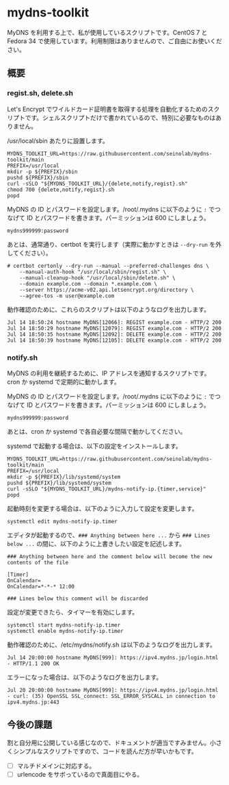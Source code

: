 # mydns-toolkit

MyDNS を利用する上で、私が使用しているスクリプトです。CentOS 7 と Fedora 34 で使用しています。利用制限はありませんので、ご自由にお使いください。

## 概要

### regist.sh, delete.sh

Let's Encrypt でワイルドカード証明書を取得する処理を自動化するためのスクリプトです。シェルスクリプトだけで書かれているので、特別に必要なものはありません。

/usr/local/sbin あたりに設置します。

```
MYDNS_TOOLKIT_URL=https://raw.githubusercontent.com/seinolab/mydns-toolkit/main
PREFIX=/usr/local
mkdir -p ${PREFIX}/sbin
pushd ${PREFIX}/sbin
curl -sSLO "${MYDNS_TOOLKIT_URL}/{delete,notify,regist}.sh"
chmod 700 {delete,notify,regist}.sh
popd
```

MyDNS の ID とパスワードを設定します。/root/.mydns に以下のように `:` でつなげて ID とパスワードを書きます。パーミッションは 600 にしましょう。

```
mydns999999:password
```

あとは、通常通り、certbot を実行します（実際に動かすときは `--dry-run` を外してください）。

```
# certbot certonly --dry-run --manual --preferred-challenges dns \
    --manual-auth-hook "/usr/local/sbin/regist.sh" \
    --manual-cleanup-hook "/usr/local/sbin/delete.sh" \
    --domain example.com --domain *.example.com \
    --server https://acme-v02.api.letsencrypt.org/directory \
    --agree-tos -m user@example.com
```

動作確認のために、これらのスクリプトは以下のようなログを出力します。

```
Jul 14 18:50:24 hostname MyDNS[12066]: REGIST example.com - HTTP/2 200
Jul 14 18:50:29 hostname MyDNS[12079]: REGIST example.com - HTTP/2 200
Jul 14 18:50:35 hostname MyDNS[12092]: DELETE example.com - HTTP/2 200
Jul 14 18:50:39 hostname MyDNS[12105]: DELETE example.com - HTTP/2 200
```

### notify.sh

MyDNS の利用を継続するために、IP アドレスを通知するスクリプトです。cron か systemd で定期的に動かします。

MyDNS の ID とパスワードを設定します。/root/.mydns に以下のように `:` でつなげて ID とパスワードを書きます。パーミッションは 600 にしましょう。

```
mydns999999:password
```

あとは、cron か systemd で各自必要な間隔で動かしてください。

systemd で起動する場合は、以下の設定をインストールします。

```
MYDNS_TOOLKIT_URL=https://raw.githubusercontent.com/seinolab/mydns-toolkit/main
PREFIX=/usr/local
mkdir -p ${PREFIX}/lib/systemd/system
pushd ${PREFIX}/lib/systemd/system
curl -sSLO "${MYDNS_TOOLKIT_URL}/mydns-notify-ip.{timer,service}"
popd
```

起動時刻を変更する場合は、以下のように入力して設定を変更します。

```
systemctl edit mydns-notify-ip.timer
```

エディタが起動するので、`### Anything between here ...` から `### Lines below ...` の間に、以下のように上書きしたい設定を記述します。

```
### Anything between here and the comment below will become the new contents of the file

[Timer]
OnCalendar=
OnCalendar=*-*-* 12:00

### Lines below this comment will be discarded
```

設定が変更できたら、タイマーを有効にします。

```
systemctl start mydns-notify-ip.timer
systemctl enable mydns-notify-ip.timer
```

動作確認のために、/etc/mydns/notify.sh は以下のようなログを出力します。

```
Jul 14 20:00:00 hostname MyDNS[999]: https://ipv4.mydns.jp/login.html - HTTP/1.1 200 OK
```

エラーになった場合は、以下のようなログを出力します。

```
Jul 20 20:00:00 hostname MyDNS[999]: https://ipv4.mydns.jp/login.html - curl: (35) OpenSSL SSL_connect: SSL_ERROR_SYSCALL in connection to ipv4.mydns.jp:443
```

## 今後の課題

割と自分用に公開している感じなので、ドキュメントが適当ですみません。小さくシンプルなスクリプトですので、コードを読んだ方が早いかもです。

- [ ] マルチドメインに対応する。
- [ ] urlencode をサボっているので真面目にやる。
